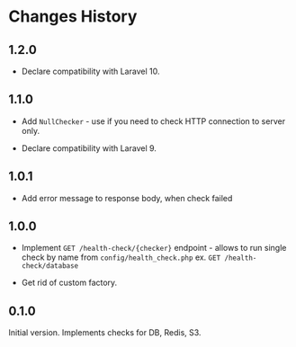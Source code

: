 # Changes History

1.2.0
-----
* Declare compatibility with Laravel 10.

1.1.0
-----
+ Add `NullChecker` - use if you need to check HTTP connection to server only.
* Declare compatibility with Laravel 9.

1.0.1
-----
+ Add error message to response body, when check failed

1.0.0
-----
+ Implement `GET /health-check/{checker}` endpoint - allows to run single check by name from `config/health_check.php`
ex. `GET /health-check/database`
* Get rid of custom factory.

0.1.0
-----
Initial version. Implements checks for DB, Redis, S3.
